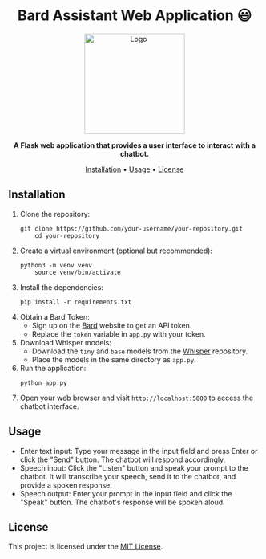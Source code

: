 <h1 align="center">Bard Assistant Web Application 😃</h1>

<p align="center">
  <img src="https://your-image-url.com/your-logo.png" alt="Logo" width="200" height="200">
</p>

<p align="center">
  <strong>A Flask web application that provides a user interface to interact with a chatbot.</strong>
</p>

<p align="center">
  <a href="#installation">Installation</a> •
  <a href="#usage">Usage</a> •
  <a href="#license">License</a>
</p>

## Installation

<ol>
  <li>Clone the repository:
    <pre><code>git clone https://github.com/your-username/your-repository.git
    cd your-repository</code></pre>
  </li>
  
  <li>Create a virtual environment (optional but recommended):
    <pre><code>python3 -m venv venv
    source venv/bin/activate</code></pre>
  </li>
  
  <li>Install the dependencies:
    <pre><code>pip install -r requirements.txt</code></pre>
  </li>
  
  <li>Obtain a Bard Token:
    <ul>
      <li>Sign up on the <a href="https://www.bard.ai/">Bard</a> website to get an API token.</li>
      <li>Replace the <code>token</code> variable in <code>app.py</code> with your token.</li>
    </ul>
  </li>
  
  <li>Download Whisper models:
    <ul>
      <li>Download the <code>tiny</code> and <code>base</code> models from the <a href="https://github.com/snakers4/whisper">Whisper</a> repository.</li>
      <li>Place the models in the same directory as <code>app.py</code>.</li>
    </ul>
  </li>
  
  <li>Run the application:
    <pre><code>python app.py</code></pre>
  </li>
  
  <li>Open your web browser and visit <code>http://localhost:5000</code> to access the chatbot interface.</li>
</ol>

## Usage

- Enter text input: Type your message in the input field and press Enter or click the "Send" button. The chatbot will respond accordingly.
- Speech input: Click the "Listen" button and speak your prompt to the chatbot. It will transcribe your speech, send it to the chatbot, and provide a spoken response.
- Speech output: Enter your prompt in the input field and click the "Speak" button. The chatbot's response will be spoken aloud.

## License

This project is licensed under the <a href="LICENSE">MIT License</a>.
